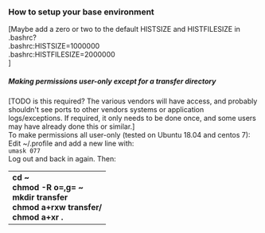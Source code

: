 ### How to setup your base environment
[Maybe add a zero or two to the default HISTSIZE and HISTFILESIZE in .bashrc?<br>
.bashrc:HISTSIZE=1000000<br>
.bashrc:HISTFILESIZE=2000000<br>]

##### Making permissions user-only except for a transfer directory
[TODO is this required? The various vendors will have access, and probably shouldn't see ports to other vendors systems or application logs/exceptions. If required, it only needs to be done once, and some users may have already done this or similar.]<br>
To make permissions all user-only (tested on Ubuntu 18.04 and centos 7):<br>
Edit ~/.profile and add a new line with:<br>
```umask 077```<br>
Log out and back in again. Then: 
<table>
<tbody>
<tr class="odd">
<td>
<strong>
cd ~<br>
chmod -R o=,g= ~<br>
mkdir transfer<br>
chmod a+rxw transfer/<br>
chmod a+xr .<br>
</strong>
</td>
</tr>
</tbody>
</table>
